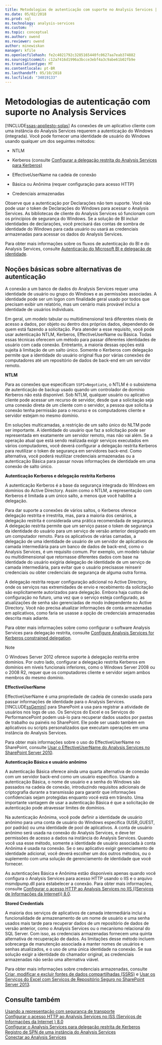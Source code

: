```yaml
---
title: Metodologias de autenticação com suporte no Analysis Services | Microsoft Docs
ms.date: 05/02/2018
ms.prod: sql
ms.technology: analysis-services
ms.custom: ''
ms.topic: conceptual
ms.author: owend
ms.reviewer: owend
author: minewiskan
manager: kfile
ms.openlocfilehash: fe2c4021792c3285165440fc0627aa7eab374882
ms.sourcegitcommit: c12a7416d1996a3bcce3ebf4a3c9abe61b02fb9e
ms.translationtype: MT
ms.contentlocale: pt-BR
ms.lasthandoff: 05/10/2018
ms.locfileid: "34019133"
---
```

# <a name="authentication-methodologies-supported-by-analysis-services"></a>Metodologias de autenticação com suporte no Analysis Services
[!INCLUDE[ssas-appliesto-sqlas](../../includes/ssas-appliesto-sqlas.md)]
  As conexões de um aplicativo cliente com uma instância do Analysis Services requerem a autenticação do Windows (integrada). Você pode fornecer uma identidade de usuário do Windows usando qualquer um dos seguintes métodos:  
  
-   NTLM  
  
-   Kerberos (consulte [Configurar a delegação restrita do Analysis Services para Kerberos)](../../analysis-services/instances/configure-analysis-services-for-kerberos-constrained-delegation.md)  
  
-   EffectiveUserName na cadeia de conexão  
  
-   Básica ou Anônima (requer configuração para acesso HTTP)  
  
-   Credenciais armazenadas  
  
 Observe que a autenticação por Declarações não tem suporte. Você não pode usar o token de Declarações do Windows para acessar o Analysis Services. As bibliotecas de cliente do Analysis Services só funcionam com os princípios de segurança do Windows. Se a solução de BI incluir identidades de declarações, você precisará das contas de sombra de identidade do Windows para cada usuário ou usará as credenciais armazenadas para acessar os dados do Analysis Services.  
  
 Para obter mais informações sobre os fluxos de autenticação do BI e do Analysis Services, consulte [Autenticação do Microsoft BI e delegação de identidade](http://go.microsoft.com/fwlink/?LinkID=286576).  
  
##  <a name="bkmk_auth"></a> Noções básicas sobre alternativas de autenticação  
 A conexão a um banco de dados do Analysis Services requer uma identidade de usuário ou grupo do Windows e as permissões associadas. A identidade pode ser um logon com finalidade geral usado por todos que precisam exibir um relatório, mas um cenário mais provável inclui a identidade de usuários individuais.  
  
 Em geral, um modelo tabular ou multidimensional terá diferentes níveis de acesso a dados, por objeto ou dentro dos próprios dados, dependendo de quem está fazendo a solicitação. Para atender a esse requisito, você pode usar autenticação NTLM, Kerberos, EffectiveUserName ou Básica. Todas essas técnicas oferecem um método para passar diferentes identidades de usuário com cada conexão. Entretanto, a maioria dessas opções está sujeita à limitação de um salto único. Somente o Kerberos com delegação permite que a identidade do usuário original flua por várias conexões de computadores até um repositório de dados de back-end em um servidor remoto.  
  
 **NTLM**  
  
 Para as conexões que especificam `SSPI=Negotiate`, o NTLM é o subsistema de autenticação de backup usado quando um controlador de domínio Kerberos não está disponível. Sob NTLM, qualquer usuário ou aplicativo cliente pode acessar um recurso de servidor, desde que a solicitação seja uma conexão direta de um cliente com o servidor, a pessoa que solicita a conexão tenha permissão para o recurso e os computadores cliente e servidor estejam no mesmo domínio.  
  
 Em soluções multicamadas, a restrição de um salto único do NLTM pode ser importante. A identidade do usuário que faz a solicitação pode ser representada em exatamente um servidor remoto, mas não vai além. Se a operação atual que está sendo realizada exigir serviços executados em vários computadores, você deverá configurar a delegação restrita Kerberos para reutilizar o token de segurança em servidores back-end. Como alternativa, você poderá reutilizar credenciais armazenadas ou a autenticação Básica para passar novas informações de identidade em uma conexão de salto único.  
  
 **Autenticação Kerberos e delegação restrita Kerberos**  
  
 A autenticação Kerberos é a base da segurança integrada do Windows em domínios do Active Directory. Assim como o NTLM, a representação com Kerberos é limitada a um único salto, a menos que você habilite a delegação.  
  
 Para dar suporte a conexões de vários saltos, o Kerberos oferece delegação restrita e irrestrita, mas, para a maioria dos cenários, a delegação restrita é considerada uma prática recomendada de segurança. A delegação restrita permite que um serviço passe o token de segurança da identidade do usuário para um serviço de versão anterior designado em um computador remoto. Para os aplicativos de várias camadas, a delegação de uma identidade de usuário de um servidor de aplicativos de camada intermediária para um banco de dados de back-end, como o Analysis Services, é um requisito comum. Por exemplo, um modelo tabular ou multidimensional que retornasse diferentes dados com base na identidade do usuário exigiria delegação de identidade de um serviço de camada intermediária, para evitar que o usuário precisasse reinserir credenciais ou obter credenciais de segurança de alguma outra forma.  
  
 A delegação restrita requer configuração adicional no Active Directory, onde os serviços nas extremidades de envio e recebimento da solicitação são explicitamente autorizados para delegação. Embora haja custos de configuração no futuro, uma vez que o serviço esteja configurado, as atualizações de senha são gerenciadas de modo independente no Active Directory. Você não precisa atualizar informações de conta armazenadas em aplicativos, como faria se usasse a opção de credenciais armazenadas descrita mais adiante.  
  
 Para obter mais informações sobre como configurar o software Analysis Services para delegação restrita, consulte [Configure Analysis Services for Kerberos constrained delegation](../../analysis-services/instances/configure-analysis-services-for-kerberos-constrained-delegation.md).  
  
> [!NOTE]  
>  O Windows Server 2012 oferece suporte à delegação restrita entre domínios. Por outro lado, configurar a delegação restrita Kerberos em domínios em níveis funcionais inferiores, como o Windows Server 2008 ou o 2008 R2, requer que os computadores cliente e servidor sejam ambos membros do mesmo domínio.  
  
 **EffectiveUserName**  
  
 EffectiveUserName é uma propriedade de cadeia de conexão usada para passar informações de identidade para o Analysis Services. [!INCLUDE[ssGemini](../../includes/ssgemini-md.md)] para SharePoint a usa para registrar a atividade de usuários nos logs de uso. Os Serviços do Excel e os Serviços do PerformancePoint podem usá-lo para recuperar dados usados por pastas de trabalho ou painéis no SharePoint. Ele pode ser usado também em aplicativos ou scripts personalizados que executam operações em uma instância do Analysis Services.  
  
 Para obter mais informações sobre o uso do EffectiveUserName no SharePoint, consulte [Usar o EffectiveUserName do Analysis Services no SharePoint Server 2010](http://go.microsoft.com/fwlink/?LinkId=311905).  
  
 **Autenticação Básica e usuário anônimo**  
  
 A autenticação Básica oferece ainda uma quarta alternativa de conexão com um servidor back-end como um usuário específico. Usando a autenticação Básica, o nome de usuário e a senha do Windows são passados na cadeia de conexão, introduzindo requisitos adicionais de criptografia durante a transmissão para garantir que informações confidenciais sejam protegidas enquanto você está em trânsito. Uma importante vantagem de usar a autenticação Básica é que a solicitação de autenticação pode atravessar limites de domínios.  
  
 Na autenticação Anônima, você pode definir a identidade de usuário anônimo para uma conta de usuário do Windows específica (IUSR_GUEST, por padrão) ou uma identidade de pool de aplicativos. A conta de usuário anônimo será usada na conexão do Analysis Services, e deve ter permissões de acesso a dados na instância do Analysis Services. Quando você usa esse método, somente a identidade de usuário associada à conta Anônima é usada na conexão. Se o seu aplicativo exigir gerenciamento de identidade adicional, você deverá escolher um dos outros métodos, ou o suplemento com uma solução de gerenciamento de identidade que você fornecer.  
  
 As autenticações Básica e Anônima estão disponíveis apenas quando você configura o Analysis Services para acesso HTTP usando o IIS e o arquivo msmdpump.dll para estabelecer a conexão. Para obter mais informações, consulte [Configurar o acesso HTTP ao Analysis Services no IIS &#40;(Serviços de Informações da Internet)&#41; 8.0](../../analysis-services/instances/configure-http-access-to-analysis-services-on-iis-8-0.md).  
  
 **Stored Credentials**  
  
 A maioria dos serviços de aplicativos de camada intermediária inclui a funcionalidade de armazenamento de um nome de usuário e uma senha usados mais tarde para recuperar dados de um repositório de dados de versão anterior, como o Analysis Services ou o mecanismo relacional do SQL Server. Com isso, as credenciais armazenadas fornecem uma quinta alternativa de recuperação de dados. As limitações desse método incluem sobrecarga de manutenção associada a manter nomes de usuários e senhas atualizados, e o uso de uma única identidade na conexão. Se sua solução exigir a identidade do chamador original, as credenciais armazenadas não serão uma alternativa viável.  
  
 Para obter mais informações sobre credenciais armazenadas, consulte [Criar, modificar e excluir fontes de dados compartilhadas &#40;SSRS&#41;](../../reporting-services/report-data/create-modify-and-delete-shared-data-sources-ssrs.md) e [Usar os Serviços do Excel com Serviços de Repositório Seguro no SharePoint Server 2013](http://go.microsoft.com/fwlink/?LinkID=309869).  
  
## <a name="see-also"></a>Consulte também  
 [Usando a representação com segurança de transporte](http://go.microsoft.com/fwlink/?LinkId=311727)   
 [Configurar o acesso HTTP ao Analysis Services no ISS &#40;Serviços de Informações da Internet &#41; 8.0](../../analysis-services/instances/configure-http-access-to-analysis-services-on-iis-8-0.md)   
 [Configurar o Analysis Services para delegação restrita de Kerberos](../../analysis-services/instances/configure-analysis-services-for-kerberos-constrained-delegation.md)   
 [Registro de SPN de uma instância do Analysis Services](../../analysis-services/instances/spn-registration-for-an-analysis-services-instance.md)   
 [Conectar ao Analysis Services](../../analysis-services/instances/connect-to-analysis-services.md)  
  
  
